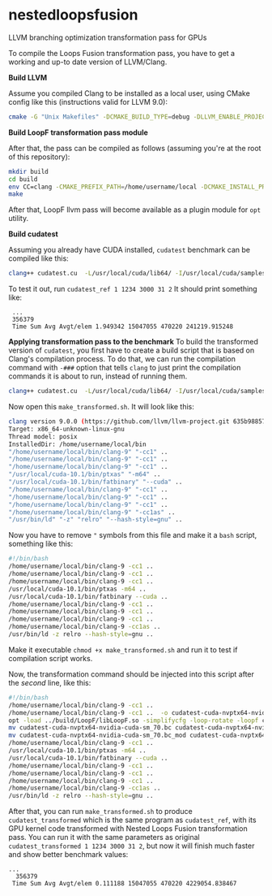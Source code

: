 # nestedloopsfusion
LLVM branching optimization transformation pass for GPUs

To compile the Loops Fusion transformation pass, you have to get a working and up-to date version of LLVM/Clang.

**Build LLVM**

Assume you compiled Clang to be installed as a local user, using CMake config like this (instructions valid for LLVM 9.0):
```bash
cmake -G "Unix Makefiles" -DCMAKE_BUILD_TYPE=debug -DLLVM_ENABLE_PROJECTS="clang;llvm;clang-tools-extra;compiler-rt" -DCMAKE_INSTALL_PREFIX=/home/username/local -DLLVM_TARGETS_TO_BUILD="AMDGPU;NVPTX;X86;WebAssembly" ../llvm-project/llvm/
```


**Build LoopF transformation pass module**

After that, the pass can be compiled as follows (assuming you're at the root of this repository):
```bash
mkdir build
cd build
env CC=clang -CMAKE_PREFIX_PATH=/home/username/local -DCMAKE_INSTALL_PREFIX_PATH=/home/username/local ../
make
```
After that, LoopF llvm pass will become available as a plugin module for `opt` utility.

**Build cudatest**

Assuming you already have CUDA installed, `cudatest` benchmark can be compiled like this:

```bash
clang++ cudatest.cu  -L/usr/local/cuda/lib64/ -I/usr/local/cuda/samples/common/inc -lcudart_static -ldl -lrt -pthread    -o cudatest_ref --cuda-gpu-arch=sm_70
```
To test it out, run `cudatest_ref 1 1234 3000 31 2`
It should print something like:
```
 ...
 356379
 Time Sum Avg Avgt/elem 1.949342 15047055 470220 241219.915248

 ```
 
 **Applying transformation pass to the benchmark**
 To build the transformed version of `cudatest`, you first have to create a build script that is based on Clang's compilation process.
 To do that, we can run the compilation command with `-###` option that tells `clang` to just print the compilation commands it is about to run, instead of running them.
 
 ```bash
 clang++ cudatest.cu  -L/usr/local/cuda/lib64/ -I/usr/local/cuda/samples/common/inc -lcudart_static -ldl -lrt -pthread    -o cudatest_transformed --cuda-gpu-arch=sm_70 -O3 -save-temps -### 2> ./make_transformed.sh
 ```
 Now open this `make_transformed.sh`. It will look like this:
 ```bash
clang version 9.0.0 (https://github.com/llvm/llvm-project.git 635b988578505eee09ff304974bc2a72becb66d3)
Target: x86_64-unknown-linux-gnu
Thread model: posix
InstalledDir: /home/username/local/bin
 "/home/username/local/bin/clang-9" "-cc1" ..
 "/home/username/local/bin/clang-9" "-cc1" ..
 "/home/username/local/bin/clang-9" "-cc1" ..
 "/usr/local/cuda-10.1/bin/ptxas" "-m64" ..
 "/usr/local/cuda-10.1/bin/fatbinary" "--cuda" ..
 "/home/username/local/bin/clang-9" "-cc1" ..
 "/home/username/local/bin/clang-9" "-cc1" ..
 "/home/username/local/bin/clang-9" "-cc1" ..
 "/home/username/local/bin/clang-9" "-cc1as" ..
 "/usr/bin/ld" "-z" "relro" "--hash-style=gnu" ..
 ```
 
 Now you have to remove `"` symbols from this file and make it a `bash` script, something like this:
  ```bash
#!/bin/bash
 /home/username/local/bin/clang-9 -cc1 .. 
 /home/username/local/bin/clang-9 -cc1 .. 
 /home/username/local/bin/clang-9 -cc1 .. 
 /usr/local/cuda-10.1/bin/ptxas -m64 ..
 /usr/local/cuda-10.1/bin/fatbinary --cuda ..
 /home/username/local/bin/clang-9 -cc1 ..
 /home/username/local/bin/clang-9 -cc1 ..
 /home/username/local/bin/clang-9 -cc1 ..
 /home/username/local/bin/clang-9 -cc1as ..
 /usr/bin/ld -z relro --hash-style=gnu ..
 ```
 Make it executable `chmod +x make_transformed.sh` and run it to test if compilation script works.
 
 Now, the transformation command should be injected into this script after the *second* line, like this:
 ```bash
 #!/bin/bash
 /home/username/local/bin/clang-9 -cc1 .. 
 /home/username/local/bin/clang-9 -cc1 ..  -o cudatest-cuda-nvptx64-nvidia-cuda-sm_70.bc ..
 opt -load ../build/LoopF/libLoopF.so -simplifycfg -loop-rotate -loopf cudatest-cuda-nvptx64-nvidia-cuda-sm_70.bc |opt -O3 > cudatest-cuda-nvptx64-nvidia-cuda-sm_70.bc_mod
 mv cudatest-cuda-nvptx64-nvidia-cuda-sm_70.bc cudatest-cuda-nvptx64-nvidia-cuda-sm_70.bc_orig
 mv cudatest-cuda-nvptx64-nvidia-cuda-sm_70.bc_mod cudatest-cuda-nvptx64-nvidia-cuda-sm_70.bc
 /home/username/local/bin/clang-9 -cc1 .. 
 /usr/local/cuda-10.1/bin/ptxas -m64 ..
 /usr/local/cuda-10.1/bin/fatbinary --cuda ..
 /home/username/local/bin/clang-9 -cc1 ..
 /home/username/local/bin/clang-9 -cc1 ..
 /home/username/local/bin/clang-9 -cc1 ..
 /home/username/local/bin/clang-9 -cc1as ..
 /usr/bin/ld -z relro --hash-style=gnu ..
 ```
 After that, you can run `make_transformed.sh` to produce `cudatest_transformed` which is the same program as `cudatest_ref`, with its GPU kernel code transformed with Nested Loops Fusion transformation pass.
 You can run it with the same parameters as original `cudatest_transformed 1 1234 3000 31 2`, but now it will finish much faster and show better benchmark values:
 
```
...
  356379
 Time Sum Avg Avgt/elem 0.111188 15047055 470220 4229054.838467
```
 
 
 
 
 
 
 
 
